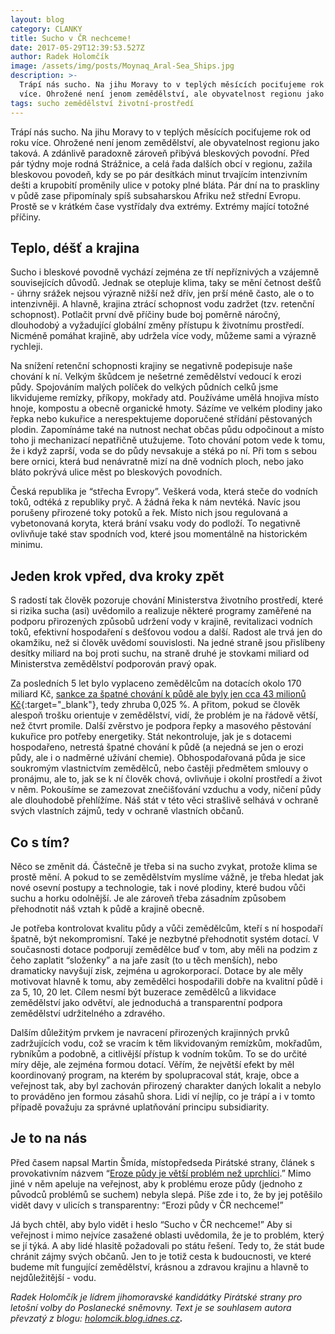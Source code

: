 ```yaml
---
layout: blog
category: CLANKY
title: Sucho v ČR nechceme!
date: 2017-05-29T12:39:53.527Z
author: Radek Holomčík
image: /assets/img/posts/Moynaq_Aral-Sea_Ships.jpg
description: >-
  Trápí nás sucho. Na jihu Moravy to v teplých měsících pociťujeme rok od roku
  více. Ohrožené není jenom zemědělství, ale obyvatelnost regionu jako taková.
tags: sucho zemědělství životní-prostředí
---
```

Trápí nás sucho. Na jihu Moravy to v teplých měsících pociťujeme rok od roku více. Ohrožené není jenom zemědělství, ale obyvatelnost regionu jako taková. A zdánlivě paradoxně zároveň přibývá bleskových povodní. Před pár týdny moje rodná Strážnice, a celá řada dalších obcí v regionu, zažila bleskovou povodeň, kdy se po pár desítkách minut trvajícím intenzivním dešti a krupobití proměnily ulice v potoky plné bláta. Pár dní na to praskliny v půdě zase připomínaly spíš subsaharskou Afriku než střední Evropu. Prostě se v krátkém čase vystřídaly dva extrémy. Extrémy mající totožné příčiny.

## Teplo, déšť a krajina

Sucho i bleskové povodně vychází zejména ze tří nepříznivých a vzájemně souvisejících důvodů. Jednak se otepluje klima, taky se mění četnost dešťů - úhrny srážek nejsou výrazně nižší než dřív, jen prší méně často, ale o to intenzivněji. A hlavně, krajina ztrácí schopnost vodu zadržet (tzv. retenční schopnost). Potlačit první dvě příčiny bude boj poměrně náročný, dlouhodobý a vyžadující globální změny přístupu k životnímu prostředí. Nicméně pomáhat krajině, aby udržela více vody, můžeme sami a výrazně rychleji.

Na snížení retenční schopnosti krajiny se negativně podepisuje naše chování k ní. Velkým škůdcem je nešetrné zemědělství vedoucí k erozi půdy. Spojováním malých políček do velkých půdních celků jsme likvidujeme remízky, příkopy, mokřady atd. Používáme umělá hnojiva místo hnoje, kompostu a obecně organické hmoty. Sázíme ve velkém plodiny jako řepka nebo kukuřice a nerespektujeme doporučené střídání pěstovaných plodin. Zapomínáme také na nutnost nechat občas půdu odpočinout a místo toho ji mechanizací nepatřičně utužujeme. Toto chování potom vede k tomu, že i když zaprší, voda se do půdy nevsakuje a stéká po ní. Při tom s sebou bere ornici, která bud nenávratně mizí na dně vodních ploch, nebo jako bláto pokrývá ulice měst po bleskových povodních.

Česká republika je “střecha Evropy”. Veškerá voda, která steče do vodních toků, odtéká z republiky pryč. A žádná řeka k nám nevtéká. Navíc jsou porušeny přirozené toky potoků a řek. Místo nich jsou regulovaná a vybetonovaná koryta, která brání vsaku vody do podloží. To negativně ovlivňuje také stav spodních vod, které jsou momentálně na historickém minimu.

## Jeden krok vpřed, dva kroky zpět

S radostí tak člověk pozoruje chování Ministerstva životního prostředí, které si rizika sucha (asi) uvědomilo a realizuje některé programy zaměřené na podporu přirozených způsobů udržení vody v krajině, revitalizaci vodních toků, efektivní hospodaření s dešťovou vodou a další. Radost ale trvá jen do okamžiku, než si člověk uvědomí souvislosti. Na jedné straně jsou přislíbeny desítky miliard na boj proti suchu, na straně druhé je stovkami miliard od Ministerstva zemědělství podporován pravý opak.

Za posledních 5 let bylo vyplaceno zemědělcům na dotacích okolo 170 miliard Kč, [sankce za špatné chování k půdě ale byly jen cca 43 milionů Kč](http://www.ochrana-pudy.cz/hrozby-pro-pudu/jak-cesky-stat-tresta-ty-co-poskozuji-zemedelskou-pudu/2017/03/27/){:target="_blank"}, tedy zhruba 0,025 %. A přitom, pokud se člověk alespoň trošku orientuje v zemědělství, vidí, že problém je na řádově větší, než čtvrt promile. Další zvěrstvo je podpora řepky a masového pěstování kukuřice pro potřeby energetiky. Stát nekontroluje, jak je s dotacemi hospodařeno, netrestá špatné chování k půdě (a nejedná se jen o erozi půdy, ale i o nadměrné užívání chemie). Obhospodařovaná půda je sice soukromým vlastnictvím zemědělců, nebo častěji předmětem smlouvy o pronájmu, ale to, jak se k ní člověk chová, ovlivňuje i okolní prostředí a život v něm. Pokoušíme se zamezovat znečišťování vzduchu a vody, ničení půdy ale dlouhodobě přehlížíme. Náš stát v této věci strašlivě selhává v ochraně svých vlastních zájmů, tedy v ochraně vlastních občanů.

## Co s tím?

Něco se změnit dá. Částečně je třeba si na sucho zvykat, protože klima se prostě mění. A pokud to se zemědělstvím myslíme vážně, je třeba hledat jak nové osevní postupy a technologie, tak i nové plodiny, které budou vůči suchu a horku odolnější. Je ale zároveň třeba zásadním způsobem přehodnotit náš vztah k půdě a krajině obecně.

Je potřeba kontrolovat kvalitu půdy a vůči zemědělcům, kteří s ní hospodaří špatně, být nekompromisní. Také je nezbytné přehodnotit systém dotací. V současnosti dotace podporují zemědělce buď v tom, aby měli na podzim z čeho zaplatit “složenky” a na jaře zasít (to u těch menších), nebo dramaticky navyšují zisk, zejména u agrokorporací. Dotace by ale měly motivovat hlavně k tomu, aby zemědělci hospodařili dobře na kvalitní půdě i za 5, 10, 20 let. Cílem nesmí být buzerace zemědělců a likvidace zemědělství jako odvětví, ale jednoduchá a transparentní podpora zemědělství udržitelného a zdravého.

Dalším důležitým prvkem je navracení přirozených krajinných prvků zadržujících vodu, což se vracím k těm likvidovaným remízkům, mokřadům, rybníkům a podobně, a citlivější přístup k vodním tokům. To se do určité míry děje, ale zejména formou dotací. Věřím, že největší efekt by měl koordinovaný program, na kterém by spolupracoval stát, kraje, obce a veřejnost tak, aby byl zachován přirozený charakter daných lokalit a nebylo to prováděno jen formou zásahů shora. Lidi ví nejlíp, co je trápí a i v tomto případě považuju za správné uplatňování principu subsidiarity.

## Je to na nás

Před časem napsal Martin Šmída, místopředseda Pirátské strany, článek s provokativním názvem “[Eroze půdy je větší problém než uprchlíci](http://www.piratskelisty.cz/clanek-1434-martin-smida-eroze-pudy-je-vetsi-problem-nez-uprchlici).” Mimo jiné v něm apeluje na veřejnost, aby k problému eroze půdy (jednoho z původců problémů se suchem) nebyla slepá. Píše zde i to, že by jej potěšilo vidět davy v ulicích s transparentny: “Erozi půdy v ČR nechceme!”

Já bych chtěl, aby bylo vidět i heslo “Sucho v ČR nechceme!” Aby si veřejnost i mimo nejvíce zasažené oblasti uvědomila, že je to problém, který se jí týká. A aby lidé hlasitě požadovali po státu řešení. Tedy to, že stát bude chránit zájmy svých občanů. Jen to je totiž cesta k budoucnosti, ve které budeme mít fungující zemědělství, krásnou a zdravou krajinu a hlavně to nejdůležitější - vodu.

*Radek Holomčík je lídrem jihomoravské kandidátky Pirátské strany pro letošní volby do Poslanecké sněmovny. Text je se souhlasem autora převzatý z blogu: [holomcik.blog.idnes.cz](http://holomcik.blog.idnes.cz)**.***


